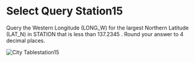 # Select Query Station15
Query the Western Longitude (LONG_W) for the largest Northern Latitude (LAT_N) in STATION that is less than 137.2345 . Round your answer to 4  decimal places.




![City Tablestation15](https://s3.amazonaws.com/hr-challenge-images/9336/1449345840-5f0a551030-Station.jpg)
